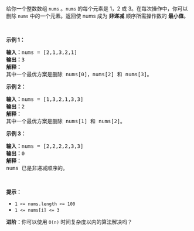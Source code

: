 <p>给你一个整数数组&nbsp;<code>nums</code>&nbsp;。<code>nums</code>&nbsp;的每个元素是 1，2 或 3。在每次操作中，你可以删除&nbsp;<code>nums</code>&nbsp;中的一个元素。返回使 nums 成为 <strong>非递减</strong>&nbsp;顺序所需操作数的 <strong>最小值</strong>。</p>

<p>&nbsp;</p>

<p><strong class="example">示例 1：</strong></p>

<pre>
<b>输入：</b>nums = [2,1,3,2,1]
<b>输出：</b>3
<b>解释：</b>
其中一个最优方案是删除 nums[0]，nums[2] 和 nums[3]。
</pre>

<p><strong class="example">示例 2：</strong></p>

<pre>
<b>输入：</b>nums = [1,3,2,1,3,3]
<b>输出：</b>2
<b>解释：</b>
其中一个最优方案是删除 nums[1] 和 nums[2]。
</pre>

<p><strong class="example">示例 3：</strong></p>

<pre>
<b>输入：</b>nums = [2,2,2,2,3,3]
<b>输出：</b>0
<b>解释：</b>
nums 已是非递减顺序的。
</pre>

<p>&nbsp;</p>

<p><strong>提示：</strong></p>

<ul>
	<li><code>1 &lt;= nums.length &lt;= 100</code></li>
	<li><code>1 &lt;= nums[i] &lt;= 3</code></li>
</ul>

<p><strong>进阶：</strong>你可以使用&nbsp;<code>O(n)</code>&nbsp;时间复杂度以内的算法解决吗？</p>
